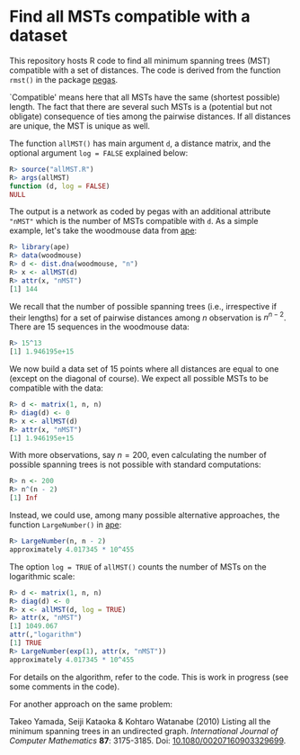 # Find all MSTs compatible with a dataset

This repository hosts R code to find all minimum spanning trees (MST) compatible with a set of distances. The code is derived from the function `rmst()` in the package [pegas](https://github.com/emmanuelparadis/pegas/).

`Compatible' means here that all MSTs have the same (shortest possible) length. The fact that there are several such MSTs is a (potential but not obligate) consequence of ties among the pairwise distances. If all distances are unique, the MST is unique as well.

The function `allMST()` has main argument `d`, a distance matrix, and the optional argument `log = FALSE` explained below:

```r
R> source("allMST.R")
R> args(allMST)
function (d, log = FALSE)
NULL	
```

The output is a network as coded by pegas with an additional attribute `"nMST"` which is the number of MSTs compatible with `d`. As a simple example, let's take the woodmouse data from [ape](https://github.com/emmanuelparadis/ape/):

```r
R> library(ape)
R> data(woodmouse)
R> d <- dist.dna(woodmouse, "n")
R> x <- allMST(d)
R> attr(x, "nMST")
[1] 144
```

We recall that the number of possible spanning trees (i.e., irrespective if their lengths) for a set of pairwise distances among $n$ observation is $n^{n - 2}$. There are 15 sequences in the woodmouse data:

```r
R> 15^13
[1] 1.946195e+15
```

We now build a data set of 15 points where all distances are equal to one (except on the diagonal of course). We expect all possible MSTs to be compatible with the data:

```r
R> d <- matrix(1, n, n)
R> diag(d) <- 0
R> x <- allMST(d)
R> attr(x, "nMST")
[1] 1.946195e+15
```

With more observations, say $n=200$, even calculating the number of possible spanning trees is not possible with standard computations:

```r
R> n <- 200
R> n^(n - 2)
[1] Inf
```

Instead, we could use, among many possible alternative approaches, the function `LargeNumber()` in [ape](https://github.com/emmanuelparadis/ape/):

```r
R> LargeNumber(n, n - 2)
approximately 4.017345 * 10^455
```

The option `log = TRUE` of `allMST()` counts the number of MSTs on the logarithmic scale:

```r
R> d <- matrix(1, n, n)
R> diag(d) <- 0
R> x <- allMST(d, log = TRUE)
R> attr(x, "nMST")
[1] 1049.067
attr(,"logarithm")
[1] TRUE
R> LargeNumber(exp(1), attr(x, "nMST"))
approximately 4.017345 * 10^455
```

For details on the algorithm, refer to the code. This is work in progress (see some comments in the code).

For another approach on the same problem:

Takeo Yamada, Seiji Kataoka & Kohtaro Watanabe (2010) Listing all the minimum spanning trees in an undirected graph. *International Journal of Computer Mathematics* **87**: 3175-3185. Doi: [10.1080/00207160903329699](https://doi.org/10.1080/00207160903329699).
